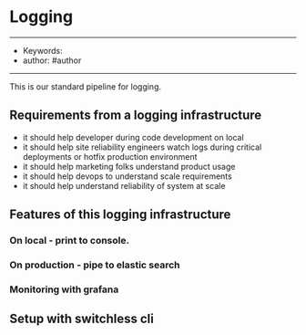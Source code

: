 # Logging
---
- Keywords:
- author: #author
---

This is our standard pipeline for logging. 

## Requirements from a logging infrastructure 
- it should help developer during code development on local
- it should help site reliability engineers watch logs during critical deployments or hotfix production environment
- it should help marketing folks understand product usage
- it should help devops to understand scale requirements 
- it should help understand reliability of system at scale 

## Features of this logging infrastructure

### On local - print to console. 
### On production - pipe to elastic search
### Monitoring with grafana





## Setup with switchless cli 
